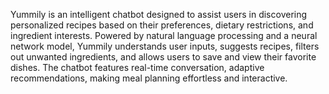 Yummily is an intelligent chatbot designed to assist users in discovering personalized recipes based on their preferences, dietary restrictions, and ingredient interests. Powered by natural language processing and a neural network model, Yummily understands user inputs, suggests recipes, filters out unwanted ingredients, and allows users to save and view their favorite dishes. The chatbot features real-time conversation, adaptive recommendations, making meal planning effortless and interactive.
